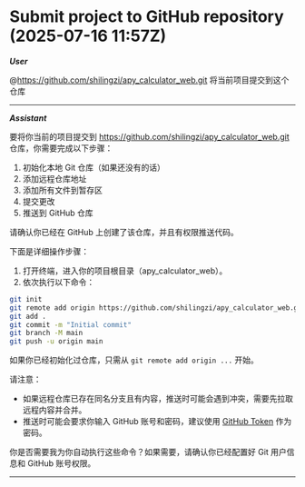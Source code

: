 <!-- Generated by SpecStory -->

# Submit project to GitHub repository (2025-07-16 11:57Z)

_**User**_

@https://github.com/shilingzi/apy_calculator_web.git 将当前项目提交到这个仓库

---

_**Assistant**_

要将你当前的项目提交到 https://github.com/shilingzi/apy_calculator_web.git 仓库，你需要完成以下步骤：

1. 初始化本地 Git 仓库（如果还没有的话）
2. 添加远程仓库地址
3. 添加所有文件到暂存区
4. 提交更改
5. 推送到 GitHub 仓库

请确认你已经在 GitHub 上创建了该仓库，并且有权限推送代码。

下面是详细操作步骤：

1. 打开终端，进入你的项目根目录（apy_calculator_web）。
2. 依次执行以下命令：

```sh
git init
git remote add origin https://github.com/shilingzi/apy_calculator_web.git
git add .
git commit -m "Initial commit"
git branch -M main
git push -u origin main
```

如果你已经初始化过仓库，只需从 `git remote add origin ...` 开始。

请注意：
- 如果远程仓库已存在同名分支且有内容，推送时可能会遇到冲突，需要先拉取远程内容并合并。
- 推送时可能会要求你输入 GitHub 账号和密码，建议使用 [GitHub Token](https://github.com/settings/tokens) 作为密码。

你是否需要我为你自动执行这些命令？如果需要，请确认你已经配置好 Git 用户信息和 GitHub 账号权限。

---


